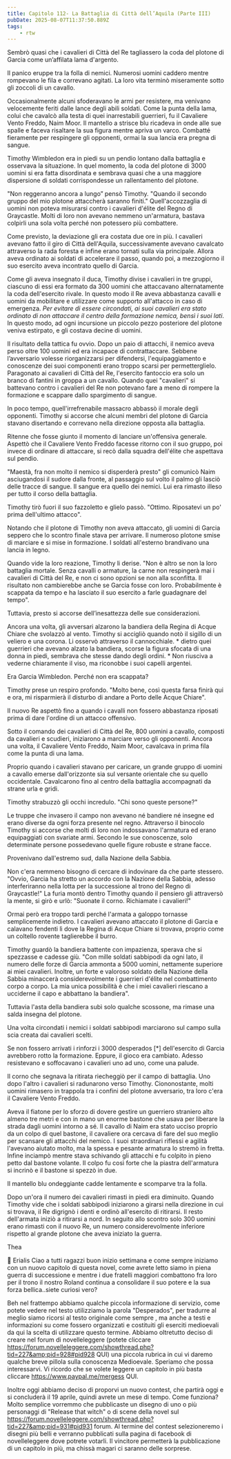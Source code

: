 ```yaml
---
title: Capitolo 112- La Battaglia di Città dell’Aquila (Parte III)
pubDate: 2025-08-07T11:37:50.889Z
tags:
    - rtw
---
```







Sembrò quasi che i cavalieri di Città del Re tagliassero la coda del plotone di Garcia come un’affilata lama d'argento.






Il panico eruppe tra la folla di nemici. Numerosi uomini caddero mentre rompevano le fila e correvano agitati. La loro vita terminò miseramente sotto gli zoccoli di un cavallo.






Occasionalmente alcuni sfoderavano le armi per resistere, ma venivano velocemente feriti dalle lance degli abili soldati. Come la punta della lama, colui che cavalcò alla testa di quei inarrestabili guerrieri, fu il Cavaliere Vento Freddo, Naim Moor. Il mantello a strisce blu ricadeva in onde alle sue spalle e faceva risaltare la sua figura mentre apriva un varco. Combatté fieramente per respingere gli opponenti, ormai la sua lancia era pregna di sangue.






Timothy Wimbledon era in piedi su un pendio lontano dalla battaglia e osservava la situazione. In quel momento, la coda del plotone di 3000 uomini si era fatta disordinata e sembrava quasi che a una maggiore dispersione di soldati corrispondesse un rallentamento del plotone.






"Non reggeranno ancora a lungo” pensò Timothy. "Quando il secondo gruppo del mio plotone attaccherà saranno finiti."
Quell'accozzaglia di uomini non poteva misurarsi contro i cavalieri d'élite del Regno di Graycastle. Molti di loro non avevano nemmeno un'armatura, bastava colpirli una sola volta perché non potessero più combattere.






Come previsto, la deviazione gli era costata due ore in più. I cavalieri avevano fatto il giro di Città dell'Aquila, successivamente avevano cavalcato attraverso la rada foresta e infine erano tornati sulla via principale. Allora aveva ordinato ai soldati di accelerare il passo, quando poi, a mezzogiorno il suo esercito aveva incontrato quello di Garcia.






Come gli aveva insegnato il duca, Timothy divise i cavalieri in tre gruppi, ciascuno di essi era formato da 300 uomini che attaccavano alternatamente la coda dell'esercito rivale. In questo modo il Re aveva abbastanza cavalli e uomini da mobilitare e utilizzare come supporto all'attacco in caso di emergenza. *Per evitare di essere circondati, ai suoi cavalieri era stato ordinato di non attaccare il centro della formazione nemica, bensì i suoi lati*. In questo modo, ad ogni incursione un piccolo pezzo posteriore del plotone veniva estirpato, e gli costava decine di uomini.






Il risultato della tattica fu ovvio. Dopo un paio di attacchi, il nemico aveva perso oltre 100 uomini ed era incapace di contrattaccare. Sebbene l’avversario volesse riorganizzarsi per difendersi, l'equipaggiamento e conoscenze dei suoi componenti erano troppo scarsi per permetterglielo. Paragonato ai cavalieri di Città del Re, l'esercito fantoccio era solo un branco di fantini in groppa a un cavallo. Quando quei "cavalieri" si battevano contro i cavalieri del Re non potevano fare a meno di rompere la formazione e scappare dallo spargimento di sangue.






In poco tempo, quell'irrefrenabile massacro abbassò il morale degli opponenti. Timothy si accorse che alcuni membri del plotone di Garcia stavano disertando e correvano nella direzione opposta alla battaglia.






Ritenne che fosse giunto il momento di lanciare un'offensiva generale. Aspettò che il Cavaliere Vento Freddo facesse ritorno con il suo gruppo, poi invece di ordinare di attaccare, si recò dalla squadra dell'élite che aspettava sul pendio.






"Maestà, fra non molto il nemico si disperderà presto" gli comunicò Naim asciugandosi il sudore dalla fronte, al passaggio sul volto il palmo gli lasciò delle tracce di sangue. Il sangue era quello dei nemici. Lui era rimasto illeso per tutto il corso della battaglia.






Timothy tirò fuori il suo fazzoletto e glielo passò. "Ottimo. Riposatevi un po' prima dell'ultimo attacco".






Notando che il plotone di Timothy non aveva attaccato, gli uomini di Garcia seppero che lo scontro finale stava per arrivare. Il numeroso plotone smise di marciare e si mise in formazione. I soldati all'esterno brandivano una lancia in legno.






Quando vide la loro reazione, Timothy li derise. "Non è altro se non la loro battaglia mortale. Senza cavalli o armature, la carne non respingerà mai i cavalieri di Città del Re, e non ci sono opzioni se non alla sconfitta. Il risultato non cambierebbe anche se Garcia fosse con loro. Probabilmente è scappata da tempo e ha lasciato il suo esercito a farle guadagnare del tempo".






Tuttavia, presto si accorse dell’inesattezza delle sue considerazioni.






Ancora una volta, gli avversari alzarono la bandiera della Regina di Acque Chiare che svolazzò al vento. Timothy si accigliò quando notò il sigillo di un veliero e una corona. Li osservò attraverso il cannocchiale. * dietro quei guerrieri che avevano alzato la bandiera, scorse la figura sfocata di una donna in piedi, sembrava che stesse dando degli ordini. * Non riusciva a vederne chiaramente il viso, ma riconobbe i suoi capelli argentei.






Era Garcia Wimbledon. Perché non era scappata?






Timothy prese un respiro profondo. "Molto bene, così questa farsa finirà qui e ora, mi risparmierà il disturbo di andare a Porto delle Acque Chiare".






Il nuovo Re aspettò fino a quando i cavalli non fossero abbastanza riposati prima di dare l'ordine di un attacco offensivo.






Sotto il comando dei cavalieri di Città del Re, 800 uomini a cavallo, composti da cavalieri e scudieri, iniziarono a marciare verso gli opponenti. Ancora una volta, il Cavaliere Vento Freddo, Naim Moor, cavalcava in prima fila come la punta di una lama.






Proprio quando i cavalieri stavano per caricare, un grande gruppo di uomini a cavallo emerse dall'orizzonte sia sul versante orientale che su quello occidentale. Cavalcarono fino al centro della battaglia accompagnati da strane urla e gridi.






Timothy strabuzzò gli occhi incredulo. "Chi sono queste persone?"






Le truppe che invasero il campo non avevano né bandiere né insegne ed erano diverse da ogni forza presente nel regno. Attraverso il binocolo Timothy si accorse che molti di loro non indossavano l'armatura ed erano equipaggiati con svariate armi. Secondo le sue conoscenze, solo determinate persone possedevano quelle figure robuste e strane facce.






Provenivano dall'estremo sud, dalla Nazione della Sabbia.






Non c'era nemmeno bisogno di cercare di indovinare da che parte stessero. "Ovvio, Garcia ha stretto un accordo con la Nazione della Sabbia, adesso interferiranno nella lotta per la successione al trono del Regno di Graycastle!" La furia montò dentro Timothy quando il pensiero gli attraversò la mente, si girò e urlò: "Suonate il corno. Richiamate i cavalieri!"






Ormai però era troppo tardi perché l'armata a galoppo tornasse semplicemente indietro. I cavalieri avevano attaccato il plotone di Garcia e calavano fendenti lì dove la Regina di Acque Chiare si trovava, proprio come un coltello rovente taglierebbe il burro.






Timothy guardò la bandiera battente con impazienza, sperava che si spezzasse e cadesse giù. "Con mille soldati sabbipodi da ogni lato, il numero delle forze di Garcia ammonta a 5000 uomini, nettamente superiore ai miei cavalieri. Inoltre, un forte e valoroso soldato della Nazione della Sabbia minaccerà considerevolmente i guerrieri d'élite nel combattimento corpo a corpo. La mia unica possibilità è che i miei cavalieri riescano a ucciderne il capo e abbattano la bandiera".






Tuttavia l'asta della bandiera subì solo qualche scossone, ma rimase una salda insegna del plotone.






Una volta circondati i nemici i soldati sabbipodi marciarono sul campo sulla scia creata dai cavalieri scelti.






Se non fossero arrivati i rinforzi i 3000 desperados [*] dell'esercito di Garcia avrebbero rotto la formazione. Eppure, il gioco era cambiato. Adesso resistevano e soffocavano i cavalieri uno ad uno, come una palude.






Il corno che segnava la ritirata riecheggiò per il campo di battaglia. Uno dopo l'altro i cavalieri si radunarono verso Timothy. Ciononostante, molti uomini rimasero in trappola tra i confini del plotone avversario, tra loro c'era il Cavaliere Vento Freddo.






Aveva il fiatone per lo sforzo di dovere gestire un guerriero straniero alto almeno tre metri e con in mano un enorme bastone che usava per liberare la strada dagli uomini intorno a sé. Il cavallo di Naim era stato ucciso proprio da un colpo di quel bastone, il cavaliere ora cercava di fare del suo meglio per scansare gli attacchi del nemico. I suoi straordinari riflessi e agilità l'avevano aiutato molto, ma la spessa e pesante armatura lo stremò in fretta. Infine inciampò mentre stava schivando gli attacchi e fu colpito in pieno petto dal bastone volante. Il colpo fu così forte che la piastra dell'armatura si incrinò e il bastone si spezzò in due.






Il mantello blu ondeggiante cadde lentamente e scomparve tra la folla.






Dopo un'ora il numero dei cavalieri rimasti in piedi era diminuito. Quando Timothy vide che i soldati sabbipodi iniziarono a girarsi nella direzione in cui si trovava, il Re digrignò i denti e ordinò all'esercito di ritirarsi. Il resto dell'armata iniziò a ritirarsi a nord. In seguito allo scontro solo 300 uomini erano rimasti con il nuovo Re, un numero considerevolmente inferiore rispetto al grande plotone che aveva iniziato la guerra.






Thea


💬 Erialis Ciao a tutti ragazzi buon inizio settimana e come sempre iniziamo con un nuovo capitolo di questa novel, come avrete letto siamo in piena guerra di successione e mentre i due fratelli maggiori combattono fra loro per il trono il nostro Roland continua a consolidare il suo potere e la sua forza bellica..siete curiosi vero?


Beh nel frattempo abbiamo qualche piccola informazione di servizio, come potete vedere nel testo utilizziamo la parola "Desperados", per tradurre al meglio siamo ricorsi al testo originale come sempre , ma anche a  testi e informazioni su come fossero organizzati e costituiti gli eserciti medioevali da qui la scelta di utilizzare questo termine.  Abbiamo oltretutto deciso di creare nel forum di novelleleggere (potete cliccare https://forum.novelleleggere.com/showthread.php?tid=227&amp;pid=928#pid928 QUI)  una piccola rubrica in cui vi daremo qualche breve pillola sulla conoscenza Medioevale. Speriamo che possa interessarvi. Vi ricordo che se volete leggere un capitolo in più basta cliccare https://www.paypal.me/mergess QUI.

Inoltre  oggi abbiamo deciso di proporvi un nuovo contest, che partirà oggi e si concluderà il 19 aprile, quindi avrete un mese di tempo. Come funziona? Molto semplice vorremmo che pubblicaste un disegno di uno o più personaggi di "Release that witch" o di scene della novel  sul https://forum.novelleleggere.com/showthread.php?tid=227&amp;pid=931#pid931  forum. Al termine del contest selezioneremo i disegni più belli e verranno pubblicati sulla pagina di facebook di novelleleggere dove potrete votarli. Il vincitore permetterà la pubblicazione di un capitolo in più, ma chissà magari ci saranno delle sorprese.                                


                                



